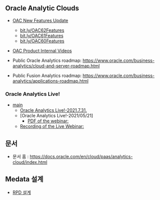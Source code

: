 ## Oracle Analytic Clouds
* [OAC New Features Update](oac_nf.md)
  * [bit.ly/OAC62Features](http://bit.ly/OAC62Features) 
  * [bit.ly/OAC61Features](http://bit.ly/OAC61Features) 
  * [bit.ly/OAC60Features](http://bit.ly/OAC60Features) 
* [OAC Product Internal Videos](https://otube.oracle.com/channel/OAC+Product+Internal+Videos/111611752)

* Public Oracle Analytics roadmap: https://www.oracle.com/business-analytics/cloud-and-server-roadmap.html
* Public Fusion Analytics roadmap: https://www.oracle.com/business-analytics/applications-roadmap.html

### Oracle Analytics Live!
* [main](https://asktom.oracle.com/pls/apex/f?p=100:551:15565967996279:::551:P551_CLASS_ID:14172&cs=151987868A4F017F8259276CACAF23192)
  * [Oracle Analytics Live!-2021.7.31.](https://www.youtube.com/watch?v=vZfehWYlLdU)
  * [Oracle Analytics Live!-2021/05/21]
    * [PDF of the webinar:](https://securesites-prodapp.cec.ocp.oraclecloud.com/documents/link/LD923B16A80360DE560B18DA91926C0C2E5EF3A9B635/fileview/DC93CC668C9EC00357AA3F54E6C726ED6482623B532F/_Oracle_Analytics_Live_May_2021.pdf)
  * [Recording of the Live Webinar:](https://securesites-prodapp.cec.ocp.oraclecloud.com/documents/link/LD1A9839723FA3CE0812C7102AF1F52507F099BA4D71/fileview/DDA736D54B654ECE0E04596D7D75D7DD320654FC6F37/_Oracle_Analytics_Live_May_2021.mp4)
## 문서
* 문서 홈 : https://docs.oracle.com/en/cloud/paas/analytics-cloud/index.html
## Medata 설계
* [RPD 설계](rpd.md)
